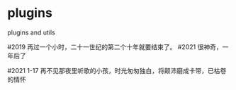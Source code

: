 # plugins
plugins and utils

#2019
再过一个小时，二十一世纪的第二个十年就要结束了。
#2021
很神奇，一年后了

#2021 1-17
再不见那夜里听歌的小孩，时光匆匆独白，将颠沛磨成卡带，已枯卷的情怀
